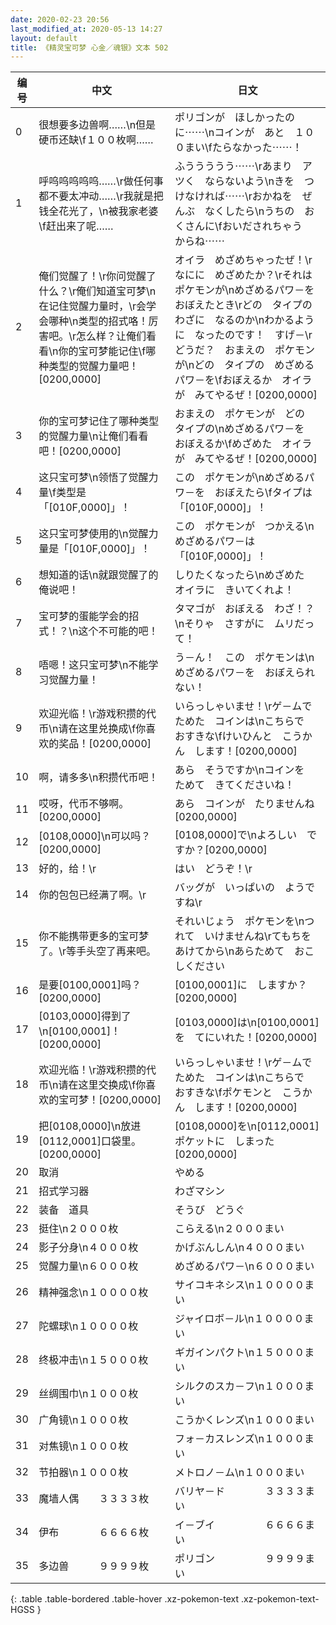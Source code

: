 ```yaml
---
date: 2020-02-23 20:56
last_modified_at: 2020-05-13 14:27
layout: default
title: 《精灵宝可梦 心金／魂银》文本 502
---
```

| 编号 | 中文 | 日文 |
| ---- | ---- | ---- |
| 0 | 很想要多边兽啊……\n但是硬币还缺\f１００枚啊…… | ポリゴンが　ほしかったのに⋯⋯\nコインが　あと　１００まい\fたらなかった⋯⋯！ |
| 1 | 呼呜呜呜呜呜……\r做任何事都不要太冲动……\r我就是把钱全花光了，\n被我家老婆\f赶出来了呢…… | ふううううう⋯⋯\rあまり　アツく　ならないよう\nきを　つけなければ⋯⋯\rおかねを　ぜんぶ　なくしたら\nうちの　おくさんに\fおいだされちゃう　からね⋯⋯ |
| 2 | 俺们觉醒了！\r你问觉醒了什么？\r俺们知道宝可梦\n在记住觉醒力量时，\r会学会哪种\n类型的招式咯！厉害吧。\r怎么样？让俺们看看\n你的宝可梦能记住\f哪种类型的觉醒力量吧！[0200,0000] | オイラ　めざめちゃったぜ！\rなにに　めざめたか？\rそれは　ポケモンが\nめざめるパワ－を　おぼえたとき\rどの　タイプの　わざに　なるのか\nわかるように　なったのです！　すげ－\rどうだ？　おまえの　ポケモンが\nどの　タイプの　めざめるパワ－を\fおぼえるか　オイラが　みてやるぜ！[0200,0000] |
| 3 | 你的宝可梦记住了哪种类型的觉醒力量\n让俺们看看吧！[0200,0000] | おまえの　ポケモンが　どの　タイプの\nめざめるパワ－を　おぼえるか\fめざめた　オイラが　みてやるぜ！[0200,0000] |
| 4 | 这只宝可梦\n领悟了觉醒力量\f类型是「[010F,0000]」！ | この　ポケモンが\nめざめるパワ－を　おぼえたら\fタイプは　「[010F,0000]」！ |
| 5 | 这只宝可梦使用的\n觉醒力量是「[010F,0000]」！ | この　ポケモンが　つかえる\nめざめるパワ－は　「[010F,0000]」！ |
| 6 | 想知道的话\n就跟觉醒了的俺说吧！ | しりたくなったら\nめざめた　オイラに　きいてくれよ！ |
| 7 | 宝可梦的蛋能学会的招式！？\n这个不可能的吧！ | タマゴが　おぼえる　わざ！？\nそりゃ　さすがに　ムリだって！ |
| 8 | 唔嗯！这只宝可梦\n不能学习觉醒力量！ | う－ん！　この　ポケモンは\nめざめるパワ－を　おぼえられない！ |
| 9 | 欢迎光临！\r游戏积攒的代币\n请在这里兑换成\f你喜欢的奖品！[0200,0000] | いらっしゃいませ！\rゲ－ムで　ためた　コインは\nこちらで　おすきな\fけいひんと　こうかん　します！[0200,0000] |
| 10 | 啊，请多多\n积攒代币吧！ | あら　そうですか\nコインを　ためて　きてくださいね！ |
| 11 | 哎呀，代币不够啊。[0200,0000] | あら　コインが　たりませんね[0200,0000] |
| 12 | [0108,0000]\n可以吗？[0200,0000] | [0108,0000]で\nよろしい　ですか？[0200,0000] |
| 13 | 好的，给！\r | はい　どうぞ！\r |
| 14 | 你的包包已经满了啊。\r | バッグが　いっぱいの　ようですね\r |
| 15 | 你不能携带更多的宝可梦了。\r等手头空了再来吧。 | それいじょう　ポケモンを\nつれて　いけませんね\rてもちを　あけてから\nあらためて　おこしください |
| 16 | 是要[0100,0001]吗？[0200,0000] | [0100,0001]に　しますか？[0200,0000] |
| 17 | [0103,0000]得到了\n[0100,0001]！[0200,0000] | [0103,0000]は\n[0100,0001]を　てにいれた！[0200,0000] |
| 18 | 欢迎光临！\r游戏积攒的代币\n请在这里交换成\f你喜欢的宝可梦！[0200,0000] | いらっしゃいませ！\rゲ－ムで　ためた　コインは\nこちらで　おすきな\fポケモンと　こうかん　します！[0200,0000] |
| 19 | 把[0108,0000]\n放进[0112,0001]口袋里。[0200,0000] | [0108,0000]を\n[0112,0001]ポケットに　しまった[0200,0000] |
| 20 | 取消 | やめる |
| 21 | 招式学习器 | わざマシン |
| 22 | 装备　道具 | そうび　どうぐ |
| 23 | 挺住\n２０００枚 | こらえる\n２０００まい |
| 24 | 影子分身\n４０００枚 | かげぶんしん\n４０００まい |
| 25 | 觉醒力量\n６０００枚 | めざめるパワ－\n６０００まい |
| 26 | 精神强念\n１００００枚 | サイコキネシス\n１００００まい |
| 27 | 陀螺球\n１００００枚 | ジャイロボ－ル\n１００００まい |
| 28 | 终极冲击\n１５０００枚 | ギガインパクト\n１５０００まい |
| 29 | 丝绸围巾\n１０００枚 | シルクのスカ－フ\n１０００まい |
| 30 | 广角镜\n１０００枚 | こうかくレンズ\n１０００まい |
| 31 | 对焦镜\n１０００枚 | フォ－カスレンズ\n１０００まい |
| 32 | 节拍器\n１０００枚 | メトロノ－ム\n１０００まい |
| 33 | 魔墙人偶　　３３３３枚 | バリヤ－ド　　　　３３３３まい |
| 34 | 伊布　　　　６６６６枚 | イ－ブイ　　　　　６６６６まい |
| 35 | 多边兽　　　９９９９枚 | ポリゴン　　　　　９９９９まい |
{: .table .table-bordered .table-hover .xz-pokemon-text .xz-pokemon-text-HGSS }
